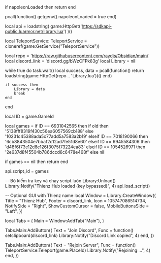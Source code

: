 if napoleonLoaded then
    return
end

pcall(function()
    getgenv().napoleonLoaded = true
end)

local api = loadstring(
    game:HttpGet('https://sdkapi-public.luarmor.net/library.lua')
)()

local TeleportService: TeleportService = cloneref(game:GetService("TeleportService"))

local repo = 'https://raw.githubusercontent.com/raydjs/Obsidian/main/'
local discord_link = 'discord.gg/bWzCFPk83g'
local Library = nil

while true do task.wait()
	local success, data = pcall(function()
		return loadstring(game:HttpGet(repo .. 'Library.lua'))()
	end)

	if success then
		Library = data
		break
	end
end

local ID = game.GameId

local games = if ID == 6931042565 then
   	if old then '5138fff8319f430c56ea6057569cb188' else '10231c45388ada5c77add5a7583a2b19'
    elseif ID == 7018190066 then
	    '6cb8843504e7bbaf2c12ad7fe51d8e60'
	elseif ID == 6945584306 then
	    'd48f6f73e12d8c126f3075f73224ea83'
	elseif ID == 1054526971 then
		'2e637d8f45504b786dccd6c6478e468f'
	else
        nil

if games == nil then
	return
end
       
api.script_id = games

-- Bỏ kiểm tra key và chạy script luôn
Library:Unload()
Library:Notify("Thienz Hub loaded (key bypassed)", 4)
api.load_script()

-- Optional GUI with Thienz name
local Window = Library:CreateWindow({
	Title = "Thienz Hub",
	Footer = discord_link,
	Icon = 105747086514734,
	NotifySide = "Right",
	ShowCustomCursor = false,
    MobileButtonsSide = "Left",
})

local Tabs = {
    Main = Window:AddTab("Main"),
}

Tabs.Main:AddButton({
    Text = "Join Discord",
    Func = function()
        setclipboard(discord_link)
        Library:Notify("Discord Link copied", 4)
    end,
})

Tabs.Main:AddButton({
    Text = "Rejoin Server",
    Func = function()
        TeleportService:Teleport(game.PlaceId)
        Library:Notify("Rejoining ...", 4)
    end,
})
